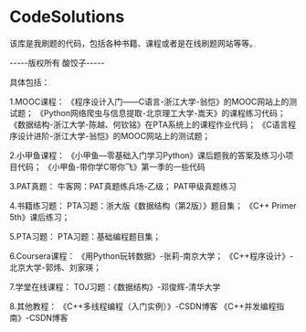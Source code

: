 # CodeSolutions
该库是我刷题的代码，包括各种书籍、课程或者是在线刷题网站等等。

-----版权所有 酸饺子-----

具体包括：

1.MOOC课程：
《程序设计入门——C语言-浙江大学-翁恺》的MOOC网站上的测试题；
《Python网络爬虫与信息提取-北京理工大学-嵩天》的课程练习代码；
《数据结构-浙江大学-陈越、何钦铭》在PTA系统上的课程作业代码；
《C语言程序设计进阶-浙江大学-翁恺》的MOOC网站上的测试题；

2.小甲鱼课程：
《小甲鱼—零基础入门学习Python》课后题我的答案及练习小项目代码；
《小甲鱼-带你学C带你飞》第一季的一些代码

3.PAT真题：
牛客网：PAT真题练兵场-乙级；
PAT甲级真题练习

4.书籍练习题：
PTA习题：浙大版《数据结构（第2版）》题目集；
《C++ Primer 5th》课后练习；

5.PTA习题：
PTA习题：基础编程题目集；

6.Coursera课程：
《用Python玩转数据》-张莉-南京大学；
《C++程序设计》-北京大学-郭炜、刘家瑛；

7.学堂在线课程：
TOJ习题：《数据结构》-邓俊辉-清华大学

8.其他教程：
《C++多线程编程（入门实例）》-CSDN博客
《C++并发编程指南》-CSDN博客
